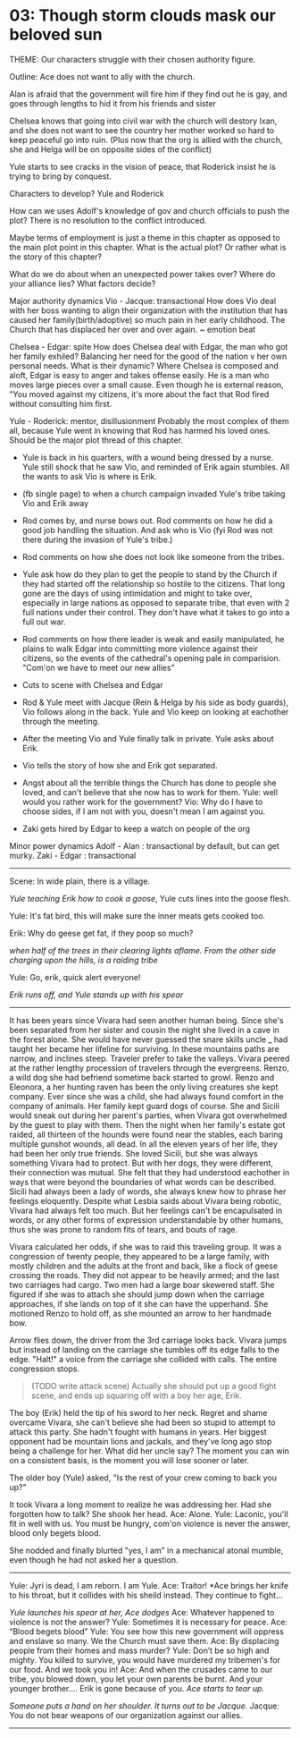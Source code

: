# 03: Though storm clouds mask our beloved sun

THEME: Our characters struggle with their chosen authority figure.

Outline: Ace does not want to ally with the church. 

Alan is afraid that the government will fire him if they find out he is gay, and goes through lengths to hid it from his friends and sister

Chelsea knows that going into civil war with the church will destory Ixan, and she does not want to see the country her mother worked so hard to keep peaceful go into ruin. (Plus now that the org is allied with the church, she and Helga will be on opposite sides of the conflict)

Yule starts to see cracks in the vision of peace, that Roderick insist he is trying to bring by conquest.



Characters to develop? Yule and Roderick

How can we uses Adolf's knowledge of gov and church officials to push the plot?
There is no resolution to the conflict introduced.

Maybe terms of employment is just a theme in this chapter as opposed to the main plot point in this chapter. What is the actual plot? Or rather what is the story of this chapter?

What do we do about when an unexpected power takes over?
Where do your alliance lies? What factors decide?


Major authority dynamics
Vio - Jacque: transactional
How does Vio deal with her boss wanting to align their organization with the institution that has caused her family(birth/adoptive) so much pain in her early childhood. The Church that has displaced her over and over again. ~ emotion beat

Chelsea - Edgar: spite
How does Chelsea deal with Edgar, the man who got her family exhiled? Balancing her need for the good of the nation v her own personal needs. What is their dynamic? Where Chelsea is composed and aloft, Edgar is easy to anger and takes offense easily. He is a man who moves large pieces over a small cause. Even though he is external reason, "You moved against my citizens, it's more about the fact that Rod fired without consulting him first.

Yule - Roderick: mentor, disillusionment
Probably the most complex of them all, because Yule went in knowing that Rod has harmed his loved ones. Should be the major plot thread of this chapter.

- Yule is back in his quarters, with a wound being dressed by a nurse. Yule still shock that he saw Vio, and reminded of Erik again stumbles. All the wants to ask Vio is where is Erik.
- (fb single page) to when a church campaign invaded Yule's tribe taking Vio and Erik away
- Rod comes by, and nurse bows out. Rod comments on how he did a good job handling the situation. And ask who is Vio (fyi Rod was not there during the invasion of Yule's tribe.)
- Rod comments on how she does not look like someone from the tribes.
- Yule ask how do they plan to get the people to stand by the Church if they had started off the relationship so hostile to the citizens. That long gone are the days of using intimidation and might to take over, especially in large nations as opposed to separate tribe, that even with 2 full nations under their control. They don't have what it takes to go into a full out war.
- Rod comments on how there leader is weak and easily manipulated, he plains to walk Edgar into committing more violence against their citizens, so the events of the cathedral's opening pale in comparision. "Com'on we have to meet our new allies"

- Cuts to scene with Chelsea and Edgar

- Rod & Yule meet with Jacque (Rein & Helga by his side as body guards), Vio follows along in the back. Yule and Vio keep on looking at eachother through the meeting.

- After the meeting Vio and Yule finally talk in private. Yule asks about Erik.
- Vio tells the story of how she and Erik got separated.
- Angst about all the terrible things the Church has done to people she loved, and can't believe that she now has to work for them.
Yule: well would you rather work for the government?
Vio: Why do I have to choose sides, if I am not with you, doesn't mean I am against you.

- Zaki gets hired by Edgar to keep a watch on people of the org

Minor power dynamics
Adolf - Alan : transactional by default, but can get murky.
Zaki - Edgar : transactional

---

Scene: In wide plain, there is a village.

*Yule teaching Erik how to cook a goose*, Yule cuts lines into the goose flesh.

Yule: It's fat bird, this will make sure the inner meats gets cooked too.

Erik: Why do geese get fat, if they poop so much?

*when half of the trees in their clearing lights aflame. From the other side charging upon the hills, is a raiding tribe*

Yule: Go, erik, quick alert everyone!

 *Erik runs off, and Yule stands up with his spear* 

---

It has been years since Vivara had seen another human being. Since she's been separated from her sister and cousin the night she lived in a cave in the forest alone. She would have never guessed the snare skills uncle _ had taught her became her lifeline for surviving. In these mountains paths are narrow, and inclines steep. Traveler prefer to take the valleys. Vivara peered at the rather lengthy procession of travelers through the evergreens. Renzo, a wild dog she had befriend sometime back started to growl. Renzo and Eleonora, a her hunting raven has been the only living creatures she kept company. Ever since she was a child, she had always found comfort in the company of animals. Her family kept guard dogs of course. She and Sicili would sneak out during her parent's parties, when Vivara got overwhelmed by the guest to play with them. Then the night when her family's estate got raided, all thirteen of the hounds were found near the stables, each baring multiple gunshot wounds, all dead. In all the eleven years of her life, they had been her only true friends. She loved Sicili, but she was always something Vivara had to protect. But with her dogs, they were different, their connection was mutual. She felt that they had understood eachother in ways that were beyond the boundaries of what words can be described. Sicili had always been a lady of words, she always knew how to phrase her feelings eloquently. Despite what Lesbia saids about Vivara being robotic, Vivara had always felt too much. But her feelings can't be encapulsated in words, or any other forms of expression understandable by other humans, thus she was prone to random fits of tears, and bouts of rage.

 Vivara calculated her odds, if she was to raid this traveling group. It was a congression of twenty people, they appeared to be a large family, with mostly children and the adults at the front and back, like a flock of geese crossing the roads. They did not appear to be heavily armed; and the last two carriages had cargo. Two men had a large boar skewered staff.  She figured if she was to attach she should jump down when the carriage approaches, if she lands on top of it she can have the upperhand. She motioned Renzo to hold off, as she mounted an arrow to her handmade bow.

 Arrow flies down, the driver from the 3rd carriage looks back. Vivara jumps but instead of landing on the carriage she tumbles off its edge falls to the edge. "Halt!" a voice from the carriage she collided with calls. The entire congression stops.

 > (TODO write attack scene) Actually she should put up a good fight scene, and ends up squaring off with a boy her age, Erik.

The boy (Erik) held the tip of his sword to her neck. Regret and shame overcame Vivara, she can't believe she had been so stupid to attempt to attack this party. She hadn't fought with humans in years. Her biggest opponent had be mountain lions and jackals, and they've long ago stop being a challenge for her. What did her uncle say? The moment you can win on a consistent basis, is the moment you will lose sooner or later.

 The older boy (Yule) asked, "Is the rest of your crew coming to back you up?"

 It took Vivara a long moment to realize he was addressing her. Had she forgotten how to talk? She shook her head. Ace: Alone.
Yule: Laconic, you'll fit in well with us. You must be hungry, com'on violence is never the answer, blood only begets blood.

She nodded and finally blurted "yes, I am" in a mechanical atonal mumble, even though he had not asked her a question.

---

Yule: Jyri is dead, I am reborn. I am Yule.
Ace: Traitor!
*Ace brings her knife to his throat, but it collides with his sheild instead. They continue to fight…

*Yule launches his spear at her, Ace dodges*
Ace: Whatever happened to violence is not the answer?
Yule: Sometimes it is necessary for peace.
Ace: “Blood begets blood”
Yule: You see how this new government will oppress and enslave so many. We the Church must save them.
Ace: By displacing people from their homes and mass murder?
Yule: Don’t be so high and mighty. You killed to survive, you would have murdered my tribemen's for our food. And we took you in!
Ace: And when the crusades came to our tribe, you blowed down, you let your own parents be burnt. And your younger brother….  Erik is gone because of you.
*Ace starts to tear up.* 

*Someone puts a hand on her shoulder. It turns out to be Jacque.*
Jacque: You do not bear weapons of our organization against our allies.

---

